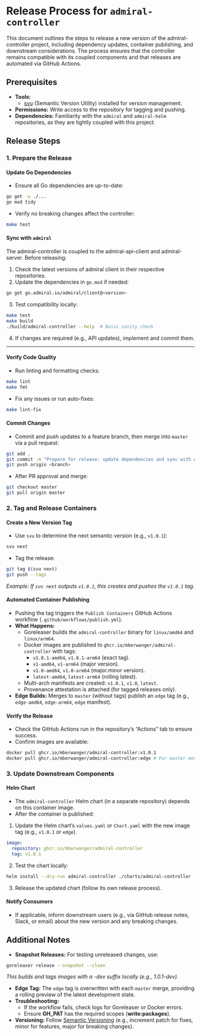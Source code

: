 # Release Process for `admiral-controller`

This document outlines the steps to release a new version of the admiral-controller project, including dependency
updates, container publishing, and downstream considerations. The process ensures that the controller remains compatible
with its coupled components and that releases are automated via GitHub Actions.

## Prerequisites

- **Tools:**
  - [svu](https://github.com/caarlos0/svu) (Semantic Version Utility) installed for version management.
- **Permissions:** Write access to the repository for tagging and pushing.
- **Dependencies:** Familiarity with the `admiral` and `admiral-helm` repositories, as they are tightly coupled with this project.

## Release Steps

### 1. Prepare the Release

#### Update Go Dependencies

- Ensure all Go dependencies are up-to-date:

```bash
go get -u ./...
go mod tidy
```

- Verify no breaking changes affect the controller:

```bash
make test
```

#### Sync with `admiral`

The admiral-controller is coupled to the admiral-api-client and admiral-server. Before releasing:

1. Check the latest versions of admiral client in their respective repositories.
2. Update the dependencies in `go.mod` if needed:

```bash
go get go.admiral.io/admiral/client@<version>
```

3. Test compatibility locally:

```bash
make test
make build
./build/admiral-controller --help  # Basic sanity check
```

4. If changes are required (e.g., API updates), implement and commit them.

---

#### Verify Code Quality

- Run linting and formatting checks:

```bash
make lint
make fmt
```

- Fix any issues or run auto-fixes:

```bash
make lint-fix
```

#### Commit Changes

- Commit and push updates to a feature branch, then merge into `master` via a pull request:

```bash
git add .
git commit -m "Prepare for release: update dependencies and sync with API"
git push origin <branch>
```

- After PR approval and merge:

```bash
git checkout master
git pull origin master
```

### 2. Tag and Release Containers

#### Create a New Version Tag

- Use `svu` to determine the next semantic version (e.g., `v1.0.1`):

```bash
svu next
```

- Tag the release:

```bash
git tag $(svu next)
git push --tags
```

_Example: If `svu next` outputs `v1.0.1`, this creates and pushes the `v1.0.1` tag._

#### Automated Container Publishing

- Pushing the tag triggers the `Publish Containers` GitHub Actions workflow (`.github/workflows/publish.yml`).
- **What Happens:**
  - Goreleaser builds the `admiral-controller` binary for `linux/amd64` and `linux/arm64`.
  - Docker images are published to `ghcr.io/mberwanger/admiral-controller` with tags:
    - `v1.0.1-amd64`, `v1.0.1-arm64` (exact tag).
    - `v1-amd64`, `v1-arm64` (major version).
    - `v1.0-amd64`, `v1.0-arm64` (major.minor version).
    - `latest-amd64`, `latest-arm64` (rolling latest).
  - Multi-arch manifests are created: `v1.0.1`, `v1.0`, `latest`.
  - Provenance attestation is attached (for tagged releases only).
- **Edge Builds:** Merges to `master` (without tags) publish an `edge` tag (e.g., `edge-amd64`, `edge-arm64`, `edge` manifest).

#### Verify the Release

- Check the GitHub Actions run in the repository’s “Actions” tab to ensure success.
- Confirm images are available:

```bash
docker pull ghcr.io/mberwanger/admiral-controller:v1.0.1
docker pull ghcr.io/mberwanger/admiral-controller:edge # For master merges
```

### 3. Update Downstream Components

#### Helm Chart

- The `admiral-controller` Helm chart (in a separate repository) depends on this container image.
- After the container is published:

1. Update the Helm chart’s `values.yaml` or `Chart.yaml` with the new image tag (e.g., `v1.0.1` or `edge`).

```yaml
image:
  repository: ghcr.io/mberwanger/admiral-controller
  tag: v1.0.1
```

2. Test the chart locally:

```bash
helm install --dry-run admiral-controller ./charts/admiral-controller
```

3. Release the updated chart (follow its own release process).

#### Notify Consumers

- If applicable, inform downstream users (e.g., via GitHub release notes, Slack, or email) about the new version and any breaking changes.

## Additional Notes

- **Snapshot Releases:** For testing unreleased changes, use:

```bash
goreleaser release --snapshot --clean
```

_This builds and tags images with a -dev suffix locally (e.g., 1.0.1-dev)._

- **Edge Tag:** The `edge` tag is overwritten with each `master` merge, providing a rolling preview of the latest development state.
- **Troubleshooting:**
  - If the workflow fails, check logs for Goreleaser or Docker errors.
  - Ensure **GH_PAT** has the required scopes (**write:packages**).
- **Versioning:** Follow [Semantic Versioning](https://semver.org/) (e.g., increment patch for fixes, minor for features, major for breaking changes).
